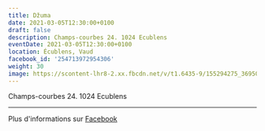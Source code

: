 ```yaml
---
title: Džuma
date: 2021-03-05T12:30:00+0100
draft: false
description: Champs-courbes 24. 1024 Ecublens
eventDate: 2021-03-05T12:30:00+0100
location: Écublens, Vaud
facebook_id: '254713972954306'
weight: 30
image: https://scontent-lhr8-2.xx.fbcdn.net/v/t1.6435-9/155294275_3695079563921169_4909597834044538694_n.jpg?_nc_cat=101&ccb=1-7&_nc_sid=9e60e4&_nc_ohc=HOT-Xkr8TTgQ7kNvwGVQ_wk&_nc_oc=Admxw9_6CP8eLhrgW24vz4O2wQCIy6PZiWcejs-UXekvbDgy0uCDe4GkAG5lxDq8YmM&_nc_zt=23&_nc_ht=scontent-lhr8-2.xx&edm=ABTKTjYEAAAA&_nc_gid=0x0C7HZUZ6e6NzewJp8Aig&oh=00_AfRz9jwag5FpMjgl4LwXoopq_yoMhNEkMfuCIU8_nafQLQ&oe=68A673DB
---
```


Champs-courbes 24. 1024 Ecublens

---

Plus d'informations sur [Facebook](https://facebook.com/events/254713972954306)